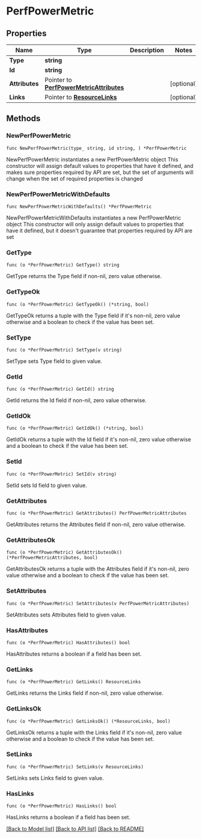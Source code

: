 # PerfPowerMetric

## Properties

Name | Type | Description | Notes
------------ | ------------- | ------------- | -------------
**Type** | **string** |  | 
**Id** | **string** |  | 
**Attributes** | Pointer to [**PerfPowerMetricAttributes**](PerfPowerMetricAttributes.md) |  | [optional] 
**Links** | Pointer to [**ResourceLinks**](ResourceLinks.md) |  | [optional] 

## Methods

### NewPerfPowerMetric

`func NewPerfPowerMetric(type_ string, id string, ) *PerfPowerMetric`

NewPerfPowerMetric instantiates a new PerfPowerMetric object
This constructor will assign default values to properties that have it defined,
and makes sure properties required by API are set, but the set of arguments
will change when the set of required properties is changed

### NewPerfPowerMetricWithDefaults

`func NewPerfPowerMetricWithDefaults() *PerfPowerMetric`

NewPerfPowerMetricWithDefaults instantiates a new PerfPowerMetric object
This constructor will only assign default values to properties that have it defined,
but it doesn't guarantee that properties required by API are set

### GetType

`func (o *PerfPowerMetric) GetType() string`

GetType returns the Type field if non-nil, zero value otherwise.

### GetTypeOk

`func (o *PerfPowerMetric) GetTypeOk() (*string, bool)`

GetTypeOk returns a tuple with the Type field if it's non-nil, zero value otherwise
and a boolean to check if the value has been set.

### SetType

`func (o *PerfPowerMetric) SetType(v string)`

SetType sets Type field to given value.


### GetId

`func (o *PerfPowerMetric) GetId() string`

GetId returns the Id field if non-nil, zero value otherwise.

### GetIdOk

`func (o *PerfPowerMetric) GetIdOk() (*string, bool)`

GetIdOk returns a tuple with the Id field if it's non-nil, zero value otherwise
and a boolean to check if the value has been set.

### SetId

`func (o *PerfPowerMetric) SetId(v string)`

SetId sets Id field to given value.


### GetAttributes

`func (o *PerfPowerMetric) GetAttributes() PerfPowerMetricAttributes`

GetAttributes returns the Attributes field if non-nil, zero value otherwise.

### GetAttributesOk

`func (o *PerfPowerMetric) GetAttributesOk() (*PerfPowerMetricAttributes, bool)`

GetAttributesOk returns a tuple with the Attributes field if it's non-nil, zero value otherwise
and a boolean to check if the value has been set.

### SetAttributes

`func (o *PerfPowerMetric) SetAttributes(v PerfPowerMetricAttributes)`

SetAttributes sets Attributes field to given value.

### HasAttributes

`func (o *PerfPowerMetric) HasAttributes() bool`

HasAttributes returns a boolean if a field has been set.

### GetLinks

`func (o *PerfPowerMetric) GetLinks() ResourceLinks`

GetLinks returns the Links field if non-nil, zero value otherwise.

### GetLinksOk

`func (o *PerfPowerMetric) GetLinksOk() (*ResourceLinks, bool)`

GetLinksOk returns a tuple with the Links field if it's non-nil, zero value otherwise
and a boolean to check if the value has been set.

### SetLinks

`func (o *PerfPowerMetric) SetLinks(v ResourceLinks)`

SetLinks sets Links field to given value.

### HasLinks

`func (o *PerfPowerMetric) HasLinks() bool`

HasLinks returns a boolean if a field has been set.


[[Back to Model list]](../README.md#documentation-for-models) [[Back to API list]](../README.md#documentation-for-api-endpoints) [[Back to README]](../README.md)


